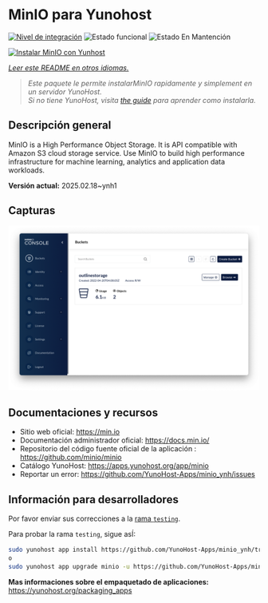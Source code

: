 <!--
Este archivo README esta generado automaticamente<https://github.com/YunoHost/apps/tree/master/tools/readme_generator>
No se debe editar a mano.
-->

# MinIO para Yunohost

[![Nivel de integración](https://apps.yunohost.org/badge/integration/minio)](https://ci-apps.yunohost.org/ci/apps/minio/)
![Estado funcional](https://apps.yunohost.org/badge/state/minio)
![Estado En Mantención](https://apps.yunohost.org/badge/maintained/minio)

[![Instalar MinIO con Yunhost](https://install-app.yunohost.org/install-with-yunohost.svg)](https://install-app.yunohost.org/?app=minio)

*[Leer este README en otros idiomas.](./ALL_README.md)*

> *Este paquete le permite instalarMinIO rapidamente y simplement en un servidor YunoHost.*  
> *Si no tiene YunoHost, visita [the guide](https://yunohost.org/install) para aprender como instalarla.*

## Descripción general

MinIO is a High Performance Object Storage. It is API compatible with Amazon S3 cloud storage service. Use MinIO to build high performance infrastructure for machine learning, analytics and application data workloads.


**Versión actual:** 2025.02.18~ynh1

## Capturas

![Captura de MinIO](./doc/screenshots/screenshot.png)

## Documentaciones y recursos

- Sitio web oficial: <https://min.io>
- Documentación administrador oficial: <https://docs.min.io/>
- Repositorio del código fuente oficial de la aplicación : <https://github.com/minio/minio>
- Catálogo YunoHost: <https://apps.yunohost.org/app/minio>
- Reportar un error: <https://github.com/YunoHost-Apps/minio_ynh/issues>

## Información para desarrolladores

Por favor enviar sus correcciones a la [rama `testing`](https://github.com/YunoHost-Apps/minio_ynh/tree/testing).

Para probar la rama `testing`, sigue asÍ:

```bash
sudo yunohost app install https://github.com/YunoHost-Apps/minio_ynh/tree/testing --debug
o
sudo yunohost app upgrade minio -u https://github.com/YunoHost-Apps/minio_ynh/tree/testing --debug
```

**Mas informaciones sobre el empaquetado de aplicaciones:** <https://yunohost.org/packaging_apps>
